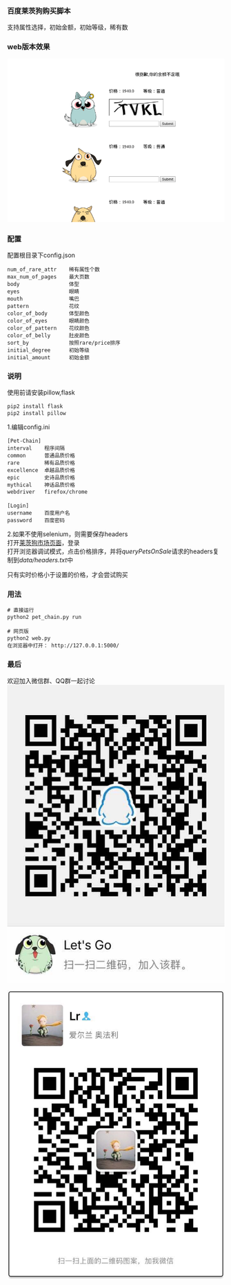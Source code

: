 ### 百度莱茨狗购买脚本

支持属性选择，初始金额，初始等级，稀有数


>

### web版本效果

![](wechat/byzanz-demo.gif)


>

### 配置
配置根目录下config.json

    num_of_rare_attr    稀有属性个数
    max_num_of_pages    最大页数
    body                体型
    eyes                眼睛
    mouth               嘴巴
    pattern             花纹
    color_of_body       体型颜色
    color_of_eyes       眼睛颜色
    color_of_pattern    花纹颜色
    color_of_belly      肚皮颜色
    sort_by             按照rare/price排序
    initial_degree      初始等级
    initial_amount      初始金额

>

### 说明

使用前请安装pillow,flask
    
    pip2 install flask
    pip2 install pillow


1.编辑config.ini  
    
    [Pet-Chain]
    interval    程序间隔
    common      普通品质价格
    rare        稀有品质价格
    excellence  卓越品质价格
    epic        史诗品质价格
    mythical    神话品质价格
    webdriver   firefox/chrome

    [Login]
    username    百度用户名
    password    百度密码  

2.如果不使用selenium，则需要保存headers  
打开[莱茨狗市场页面](https://pet-chain.baidu.com/chain/dogMarket?t=1517819157016)，登录  
打开浏览器调试模式，点击价格排序，并将*queryPetsOnSale*请求的headers复制到*data/headers.txt*中  



只有实时价格小于设置的价格，才会尝试购买  

>

### 用法

    # 直接运行
    python2 pet_chain.py run
    
    # 网页版 
    python2 web.py
    在浏览器中打开： http://127.0.0.1:5000/ 
>
### 最后


欢迎加入微信群、QQ群一起讨论  
![](./wechat/1321922313.jpg)

![](./wechat/webwxgetmsgimg.png)